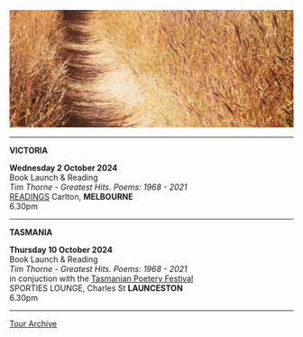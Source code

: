 ![](data/image/news/tourbanner2.jpg)
 
* * * * *

**VICTORIA**

**Wednesday 2 October 2024**\
Book Launch & Reading\
*Tim Thorne - Greatest Hits. Poems: 1968 - 2021*   
[READINGS](https://www.readings.com.au/events/poetry-launch-tim-thorne-greatest-hits) Carlton, **MELBOURNE**\
6.30pm

* * * * *

**TASMANIA**

**Thursday 10 October 2024**\
Book Launch & Reading\
*Tim Thorne - Greatest Hits. Poems: 1968 - 2021*   
in conjuction with the [Tasmanian Poetery Festival](https://www.trybooking.com/events/landing/1263464) \
SPORTIES LOUNGE, Charles St **LAUNCESTON**\
6.30pm  


* * * * *

[Tour Archive](tour/archive)
